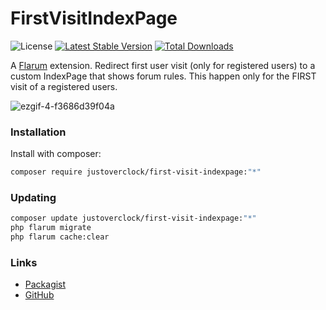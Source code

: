 # FirstVisitIndexPage

![License](https://img.shields.io/badge/license-MIT-blue.svg) [![Latest Stable Version](https://img.shields.io/packagist/v/justoverclock/first-visit-indexpage.svg)](https://packagist.org/packages/justoverclock/first-visit-indexpage) [![Total Downloads](https://img.shields.io/packagist/dt/justoverclock/first-visit-indexpage.svg)](https://packagist.org/packages/justoverclock/first-visit-indexpage)

A [Flarum](http://flarum.org) extension. Redirect first user visit (only for registered users) to a custom IndexPage that shows forum rules. This happen only for the FIRST visit of a registered users.

![ezgif-4-f3686d39f04a](https://user-images.githubusercontent.com/79002016/125260903-11522280-e301-11eb-8539-c8fcc53e768b.gif)


### Installation

Install with composer:

```sh
composer require justoverclock/first-visit-indexpage:"*"
```

### Updating

```sh
composer update justoverclock/first-visit-indexpage:"*"
php flarum migrate
php flarum cache:clear
```

### Links

- [Packagist](https://packagist.org/packages/justoverclock/first-visit-indexpage)
- [GitHub](https://github.com/justoverclockl/first-visit-indexpage)
